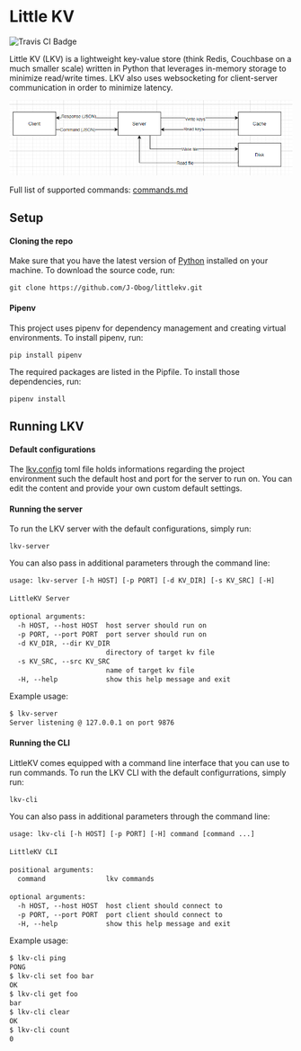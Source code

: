 # Little KV

![Travis CI Badge](https://app.travis-ci.com/J-Obog/littlekv.svg?branch=main)

Little KV (LKV) is a lightweight key-value store (think Redis, Couchbase on a much smaller scale) written in Python that leverages in-memory storage to minimize read/write times. LKV also uses websocketing for client-server communication in order to minimize latency.

![LKV Architecture](/assets/flow.png)

Full list of supported commands: [commands.md](/docs/commands.md)

## Setup

#### Cloning the repo

Make sure that you have the latest version of [Python](https://www.python.org/downloads/) installed on your machine. To download the source code, run:

```
git clone https://github.com/J-Obog/littlekv.git
```

#### Pipenv

This project uses pipenv for dependency management and creating virtual environments. To install pipenv, run:

```
pip install pipenv
```

The required packages are listed in the Pipfile. To install those dependencies, run:

```
pipenv install
```

## Running LKV

#### Default configurations

The [lkv.config](/lkv.config) toml file holds informations regarding the project environment such the default host and port for the server to run on.
You can edit the content and provide your own custom default settings.

#### Running the server

To run the LKV server with the default configurations, simply run:

```
lkv-server
```

You can also pass in additional parameters through the command line:

```
usage: lkv-server [-h HOST] [-p PORT] [-d KV_DIR] [-s KV_SRC] [-H]

LittleKV Server

optional arguments:
  -h HOST, --host HOST  host server should run on
  -p PORT, --port PORT  port server should run on
  -d KV_DIR, --dir KV_DIR
                        directory of target kv file
  -s KV_SRC, --src KV_SRC
                        name of target kv file
  -H, --help            show this help message and exit
```

Example usage:

```
$ lkv-server
Server listening @ 127.0.0.1 on port 9876
```

#### Running the CLI

LittleKV comes equipped with a command line interface that you can use to run commands.
To run the LKV CLI with the default configurrations, simply run:

```
lkv-cli
```

You can also pass in additional parameters through the command line:

```
usage: lkv-cli [-h HOST] [-p PORT] [-H] command [command ...]

LittleKV CLI

positional arguments:
  command               lkv commands

optional arguments:
  -h HOST, --host HOST  host client should connect to
  -p PORT, --port PORT  port client should connect to
  -H, --help            show this help message and exit
```

Example usage:

```
$ lkv-cli ping
PONG
$ lkv-cli set foo bar
OK
$ lkv-cli get foo
bar
$ lkv-cli clear
OK
$ lkv-cli count
0
```
